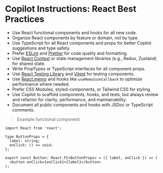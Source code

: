 <!-- START: 1-1-react (Subcategory: React) -->
<!--
Template ID: 1-1-react
Category: Frontend
Subcategory: React
-->

# Copilot Instructions: React Best Practices

- Use React functional components and hooks for all new code.
- Organize React components by feature or domain, not by type.
- Use TypeScript for all React components and props for better Copilot suggestions and type safety.
- Prefer [ESLint](https://eslint.org/) and [Prettier](https://prettier.io/) for code quality and formatting.
- Use [React Context](https://react.dev/reference/react/createContext) or state management libraries (e.g., Redux, Zustand) for shared state.
- Write PropTypes or TypeScript interfaces for all component props.
- Use [React Testing Library](https://testing-library.com/docs/react-testing-library/intro/) and [Vitest](https://vitest.dev/) for testing components.
- Use [React.memo](https://react.dev/reference/react/memo) and hooks like `useMemo`/`useCallback` to optimize performance where needed.
- Prefer CSS Modules, styled-components, or Tailwind CSS for styling.
- Use Copilot to scaffold components, hooks, and tests, but always review and refactor for clarity, performance, and maintainability.
- Document all public components and hooks with JSDoc or TypeScript comments.

> Example functional component:
```tsx
import React from 'react';

type ButtonProps = {
  label: string;
  onClick: () => void;
};

export const Button: React.FC<ButtonProps> = ({ label, onClick }) => (
  <button onClick={onClick}>{label}</button>
);
```
<!-- END: 1-1-react -->
